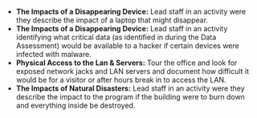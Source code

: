 
* **The Impacts of a Disappearing Device:** Lead staff in an activity were they describe the impact of a laptop that might disappear.
* **The Impacts of a Disappearing Device:** Lead staff in an activity identifying what critical data (as identified in during the Data Assessment) would be available to a hacker if certain devices were infected with malware.
* **Physical Access to the Lan & Servers:** Tour the office and look for exposed network jacks and LAN servers and document how difficult it would be for a visitor or after hours break in to access the LAN.
* **The Impacts of Natural Disasters:** Lead staff in an activity were they describe the impact to the program if the building were to burn down and everything inside be destroyed.
